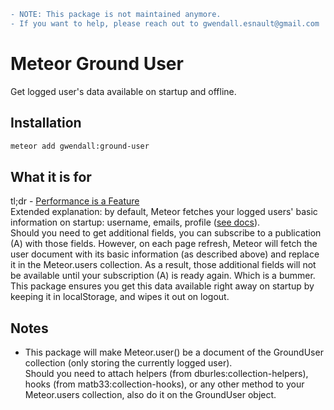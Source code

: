 ```diff
- NOTE: This package is not maintained anymore.
- If you want to help, please reach out to gwendall.esnault@gmail.com
```

Meteor Ground User
================

Get logged user's data available on startup and offline.

Installation
------------

``` sh
meteor add gwendall:ground-user
```

What it is for
--------------

tl;dr - [Performance is a Feature](http://blog.codinghorror.com/performance-is-a-feature/)  
Extended explanation: by default, Meteor fetches your logged users' basic information on startup: username, emails, profile ([see docs](http://docs.meteor.com/#/full/meteor_users)).  
Should you need to get additional fields, you can subscribe to a publication (A) with those fields. However, on each page refresh, Meteor will fetch the user document with its basic information (as described above) and replace it in the Meteor.users collection. As a result, those additional fields will not be available until your subscription (A) is ready again. Which is a bummer.  
This package ensures you get this data available right away on startup by keeping it in localStorage, and wipes it out on logout.

Notes
--------------

- This package will make Meteor.user() be a document of the GroundUser collection (only storing the currently logged user).  
Should you need to attach helpers (from dburles:collection-helpers), hooks (from matb33:collection-hooks), or any other method to your Meteor.users collection, also do it on the GroundUser object.
